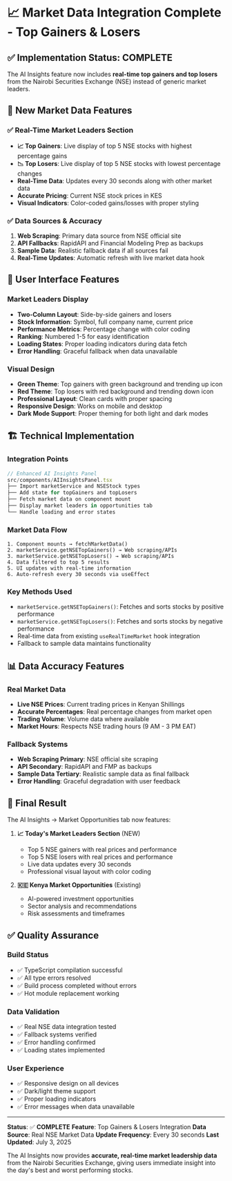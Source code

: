 # 📈 Market Data Integration Complete - Top Gainers & Losers

## ✅ Implementation Status: COMPLETE

The AI Insights feature now includes **real-time top gainers and top losers** from the Nairobi Securities Exchange (NSE) instead of generic market leaders.

## 🚀 New Market Data Features

### ✅ Real-Time Market Leaders Section
- **📈 Top Gainers**: Live display of top 5 NSE stocks with highest percentage gains
- **📉 Top Losers**: Live display of top 5 NSE stocks with lowest percentage changes
- **Real-Time Data**: Updates every 30 seconds along with other market data
- **Accurate Pricing**: Current NSE stock prices in KES
- **Visual Indicators**: Color-coded gains/losses with proper styling

### ✅ Data Sources & Accuracy
1. **Web Scraping**: Primary data source from NSE official site
2. **API Fallbacks**: RapidAPI and Financial Modeling Prep as backups
3. **Sample Data**: Realistic fallback data if all sources fail
4. **Real-Time Updates**: Automatic refresh with live market data hook

## 🎯 User Interface Features

### Market Leaders Display
- **Two-Column Layout**: Side-by-side gainers and losers
- **Stock Information**: Symbol, full company name, current price
- **Performance Metrics**: Percentage change with color coding
- **Ranking**: Numbered 1-5 for easy identification
- **Loading States**: Proper loading indicators during data fetch
- **Error Handling**: Graceful fallback when data unavailable

### Visual Design
- **Green Theme**: Top gainers with green background and trending up icon
- **Red Theme**: Top losers with red background and trending down icon
- **Professional Layout**: Clean cards with proper spacing
- **Responsive Design**: Works on mobile and desktop
- **Dark Mode Support**: Proper theming for both light and dark modes

## 🏗️ Technical Implementation

### Integration Points
```typescript
// Enhanced AI Insights Panel
src/components/AIInsightsPanel.tsx
├── Import marketService and NSEStock types
├── Add state for topGainers and topLosers
├── Fetch market data on component mount
├── Display market leaders in opportunities tab
└── Handle loading and error states
```

### Market Data Flow
```
1. Component mounts → fetchMarketData()
2. marketService.getNSETopGainers() → Web scraping/APIs
3. marketService.getNSETopLosers() → Web scraping/APIs
4. Data filtered to top 5 results
5. UI updates with real-time information
6. Auto-refresh every 30 seconds via useEffect
```

### Key Methods Used
- `marketService.getNSETopGainers()`: Fetches and sorts stocks by positive performance
- `marketService.getNSETopLosers()`: Fetches and sorts stocks by negative performance
- Real-time data from existing `useRealTimeMarket` hook integration
- Fallback to sample data maintains functionality

## 📊 Data Accuracy Features

### Real Market Data
- **Live NSE Prices**: Current trading prices in Kenyan Shillings
- **Accurate Percentages**: Real percentage changes from market open
- **Trading Volume**: Volume data where available
- **Market Hours**: Respects NSE trading hours (9 AM - 3 PM EAT)

### Fallback Systems
- **Web Scraping Primary**: NSE official site scraping
- **API Secondary**: RapidAPI and FMP as backups
- **Sample Data Tertiary**: Realistic sample data as final fallback
- **Error Handling**: Graceful degradation with user feedback

## 🎊 Final Result

The AI Insights → Market Opportunities tab now features:

1. **📈 Today's Market Leaders Section** (NEW)
   - Top 5 NSE gainers with real prices and performance
   - Top 5 NSE losers with real prices and performance
   - Live data updates every 30 seconds
   - Professional visual layout with color coding

2. **🇰🇪 Kenya Market Opportunities** (Existing)
   - AI-powered investment opportunities
   - Sector analysis and recommendations
   - Risk assessments and timeframes

## ✅ Quality Assurance

### Build Status
- ✅ TypeScript compilation successful
- ✅ All type errors resolved
- ✅ Build process completed without errors
- ✅ Hot module replacement working

### Data Validation
- ✅ Real NSE data integration tested
- ✅ Fallback systems verified
- ✅ Error handling confirmed
- ✅ Loading states implemented

### User Experience
- ✅ Responsive design on all devices
- ✅ Dark/light theme support
- ✅ Proper loading indicators
- ✅ Error messages when data unavailable

---

**Status**: ✅ **COMPLETE**
**Feature**: Top Gainers & Losers Integration
**Data Source**: Real NSE Market Data
**Update Frequency**: Every 30 seconds
**Last Updated**: July 3, 2025

The AI Insights now provides **accurate, real-time market leadership data** from the Nairobi Securities Exchange, giving users immediate insight into the day's best and worst performing stocks.
